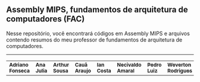 ## Assembly MIPS, fundamentos de arquitetura de computadores (FAC)

Nesse repositório, você encontrará códigos em Assembly MIPS e arquivos contendo resumos do meu professor de fundamentos de arquitetura de computadores.

<hr>
<table>
    <tr>
    <td valign="top">
      <a href="https://github.com/Dridr1"><img style="border-radius: 60%;" src="https://github.com/Dridr1.png" alt=""/><br /
      ><sub><b>Adriano Fonseca</b></sub></a><br />
    <td valign="top">
      <a href="https://github.com/ailujana"><img style="border-radius: 60%;" src="https://github.com/ailujana.png" alt=""/><br /><sub><b>Ana Julia</b></sub></a><br />
    <td valign="top">
      <a href="https://github.com/Tutzs"><img style="border-radius: 60%;" src="https://github.com/Tutzs.png" alt=""/><br /
      ><sub><b>Arthur Sousa</b></sub></a><br />
    <td valign="top">
      <a href="https://github.com/caua08"><img style="border-radius: 60%;" src="https://github.com/caua08.png" alt=""/><br /
      ><sub><b>Cauã Araujo</b></sub></a><br />
    <td valign="top">
      <a href="https://github.com/iancostag"><img style="border-radius: 60%;" src="https://github.com/iancostag.png" alt=""/><br /><sub><b>Ian Costa</b></sub></a><br />
    <td valign="top">
      <a href="https://github.com/junioramaral22"><img style="border-radius: 60%;" src="https://github.com/junioramaral22.png" alt=""><br /><sub><b>Necivaldo Amaral</b></sub></a><br />
    <td valign="top">
      <a href="https://github.com/pedroluizfo"><img style="border-radius: 60%;" src="https://github.com/pedroluizfo.png" alt=""/><br /><sub><b>Pedro Luiz</b></sub></a><br />
    <td valign="top">
      <a href="https://github.com/SrFokse"><img style="border-radius: 60%;" src="https://github.com/SrFokse.png" alt=""/><br /><sub><b>Weverton Rodrigues</b></sub></a><br />
    </tr>
</table>